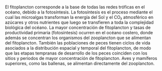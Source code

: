 El fitoplancton corresponde a la base de todas las redes tróficas en el océano, debido a la fotosíntesis. La fotosíntesis es el proceso mediante el cual las microalgas transforman la energía del Sol y el CO₂ atmosférico en azúcares y otros nutrientes que luego se transfieren a toda la complejidad biológica del océano. La mayor concentración de fitoplancton y tasas de productividad primaria (fotosíntesis) ocurren en el océano costero, donde además se concentran los organismos del zooplancton que se alimentan del fitoplancton. También las poblaciones de peces tienen ciclos de vida asociados a la distribución espacial y temporal del fitoplancton, de modo que las etapas tempranas de desarrollo de los peces coinciden con los sitios y periodos de mayor concentración de fitoplancton. Aves y mamíferos superiores, como las ballenas, se alimentan directamente del zooplancton.